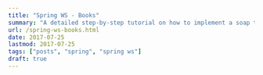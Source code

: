 ```yaml
---
title: "Spring WS - Books"
summary: "A detailed step-by-step tutorial on how to implement a soap tolerant reader using Spring-WS and Spring Boot."
url: /spring-ws-books.html
date: 2017-07-25
lastmod: 2017-07-25
tags: ["posts", "spring", "spring ws"]
draft: true
---
```

